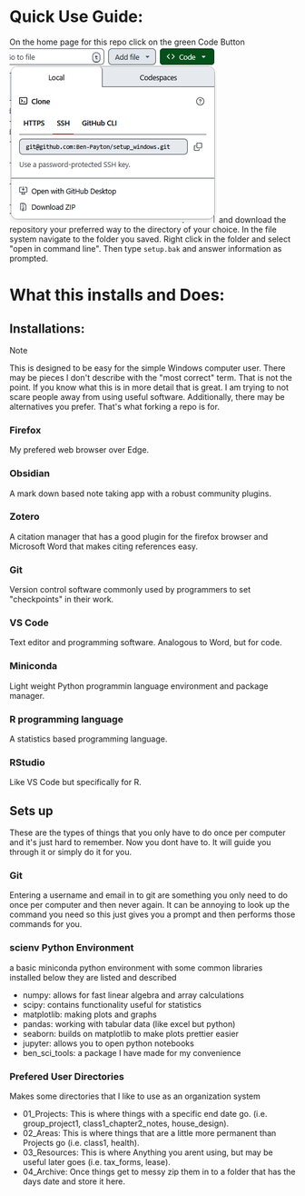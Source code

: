 # Quick Use Guide:
On the home page for this repo click on the green Code Button 
![](pics/green_button.png)
and download the repository your preferred way to the directory of your choice.
In the file system navigate to the folder you saved. Right click in the folder and select "open in command line". Then type `setup.bak` and answer information as prompted. 
# What this installs and Does:

## Installations:
> [!note]
> This is designed to be easy for the simple Windows computer user. There may be pieces I don't describe with the "most correct" term. That is not the point. If you know what this is in more detail that is great. I am trying to not scare people away from using useful software. Additionally, there may be alternatives you prefer. That's what forking a repo is for.
### Firefox
My prefered web browser over Edge.
### Obsidian
A mark down based note taking app with a robust community plugins.
### Zotero
A citation manager that has a good plugin for the firefox browser and Microsoft Word that makes citing references easy.
### Git
Version control software commonly used by programmers to set "checkpoints" in their work.
### VS Code
Text editor and programming software. Analogous to Word, but for code. 
### Miniconda
Light weight Python programmin language environment and package manager.
### R programming language
A statistics based programming language.
### RStudio
Like VS Code but specifically for R.

## Sets up
These are the types of things that you only have to do once per computer and it's just hard to remember. Now you dont have to. It will guide you through it or simply do it for you.
### Git
Entering a username and email in to git are something you only need to do once per computer and then never again. It can be annoying to look up the command you need so this just gives you a prompt and then performs those commands for you.
### scienv Python Environment
a basic miniconda python environment with some common libraries installed below they are listed and described
- numpy: allows for fast linear algebra and array calculations
- scipy: contains functionality useful for statistics
- matplotlib: making plots and graphs
- pandas: working with tabular data (like excel but python)
- seaborn: builds on matplotlib to make plots prettier easier
- jupyter: allows you to open python notebooks
- ben_sci_tools: a package I have made for my convenience  
### Prefered User Directories
Makes some directories that I like to use as an organization system
- 01_Projects: This is where things with a specific end date go. (i.e. group_project1, class1_chapter2_notes, house_design).
- 02_Areas: This is where things that are a little more permanent than Projects go (i.e. class1, health).
- 03_Resources: This is where Anything you arent using, but may be useful later goes (i.e. tax_forms, lease).
- 04_Archive: Once things get to messy zip them in to a folder that has the days date and store it here.
